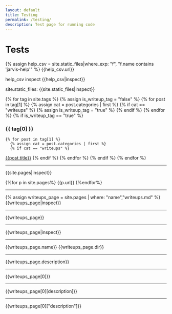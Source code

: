 ```yaml
---
layout: default
title: Testing
permalink: /testing/
description: Test page for running code
---
```


# Tests

{% assign help_csv = site.static_files|where_exp: "f", "f.name contains 'jarvis-help'" %}
{{help_csv.url}}

help_csv inspect
{{help_csv|inspect}}

site.static_files:
{{site.static_files|inspect}}

{% for tag in site.tags %}
  {% assign is_writeup_tag = "false" %}
  {% for post in tag[1] %}
    {% assign cat = post.categories | first %}
    {% if cat == "writeups" %}
      {% assign is_writeup_tag = "true" %}
    {% endif %}
  {% endfor %}
  {% if is_writeup_tag == "true" %}
### {{ tag[0] }}
    {% for post in tag[1] %}
      {% assign cat = post.categories | first %}
      {% if cat == "writeups" %}
[{{post.title}}]({{post.url}})
      {% endif %}
    {% endfor %}
  {% endif %}
{% endfor %}

---
{{site.pages|inspect}}

{%for p in site.pages%}
{{p.url}}
{%endfor%}

---
{% assign writeups_page = site.pages | where: "name","writeups.md" %}
{{writeups_page|inspect}}

---
{{writeups_page}}

---
{{writeups_page|inspect}}

---
{{writeups_page.name}}
{{writeups_page.dir}}

---
{{writeups_page.description}}

---
{{writeups_page[0]}}

---
{{writeups_page[0][description]}}

---
{{writeups_page[0]["description"]}}
